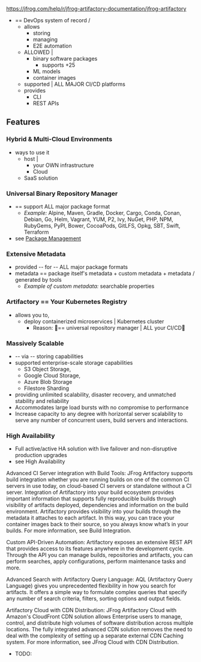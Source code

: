 https://jfrog.com/help/r/jfrog-artifactory-documentation/jfrog-artifactory

* == DevOps system of record /
  * allows
    * storing
    * managing
    * E2E automation
  * ALLOWED |
    * binary software packages
      * supports +25
    * ML models
    * container images
  * supported | ALL MAJOR CI/CD platforms
  * provides
    * CLI
    * REST APIs

## Features
### Hybrid & Multi-Cloud Environments
* ways to use it
  * host | 
    * your OWN infrastructure
    * Cloud
  * SaaS solution

### Universal Binary Repository Manager
* == support ALL major package format   
  * _Example:_ Alpine, Maven, Gradle, Docker, Cargo, Conda, Conan, Debian, Go, Helm, Vagrant, YUM, P2, Ivy, NuGet, PHP, NPM, RubyGems, PyPI, Bower, CocoaPods, GitLFS, Opkg, SBT, Swift, Terraform
* see [Package Management](jfrog-artifactory-documentation.package-management.md)

### Extensive Metadata
* provided -- for -- ALL major package formats
* metadata == package itself's metadata + custom metadata + metadata / generated by tools
  * _Example of custom metadata:_ searchable properties

### Artifactory == Your Kubernetes Registry
* allows you to,
  * deploy containerized microservices | Kubernetes cluster
    * Reason: 🧠== universal repository manager | ALL your CI/CD🧠

### Massively Scalable
* -- via -- storing capabilities
* supported enterprise-scale storage capabilities
  * S3 Object Storage,
  * Google Cloud Storage,
  * Azure Blob Storage
  * Filestore Sharding
* providing unlimited scalability, disaster recovery, and unmatched stability and reliability
* Accommodates large load bursts with no compromise to performance
* Increase capacity to any degree with horizontal server scalability to serve any number of concurrent users, build servers and interactions.

### High Availability
* Full active/active HA solution with live failover and non-disruptive production upgrades
* see High Availability

Advanced CI Server integration with Build Tools: JFrog Artifactory supports build integration whether you are running builds on one of the common CI servers in use today, on cloud-based CI servers or standalone without a CI server. Integration of Artifactory into your build ecosystem provides important information that supports fully reproducible builds through visibility of artifacts deployed, dependencies and information on the build environment. Artifactory provides visibility into your builds through the metadata it attaches to each artifact. In this way, you can trace your container images back to their source, so you always know what’s in your builds. For more information, see Build Integration.

Custom API-Driven Automation: Artifactory exposes an extensive REST API that provides access to its features anywhere in the development cycle. Through the API you can manage builds, repositories and artifacts, you can perform searches, apply configurations, perform maintenance tasks and more.

Advanced Search with Artifactory Query Language: AQL (Artifactory Query Language) gives you unprecedented flexibility in how you search for artifacts. It offers a simple way to formulate complex queries that specify any number of search criteria, filters, sorting options and output fields.

Artifactory Cloud with CDN Distribution: JFrog Artifactory Cloud with Amazon's CloudFront CDN solution allows Enterprise users to manage, control, and distribute high volumes of software distribution across multiple locations. The fully integrated advanced CDN solution removes the need to deal with the complexity of setting up a separate external CDN Caching system. For more information, see JFrog Cloud with CDN Distribution.

* TODO: